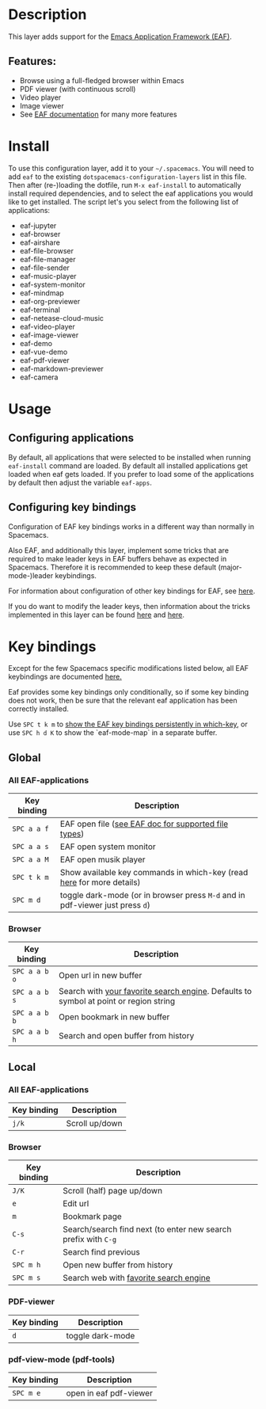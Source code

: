 Description
===========

This layer adds support for the [Emacs Application Framework
(EAF)](https://github.com/emacs-eaf/emacs-application-framework).

Features:
---------

-   Browse using a full-fledged browser within Emacs
-   PDF viewer (with continuous scroll)
-   Video player
-   Image viewer
-   See [EAF
    documentation](https://github.com/emacs-eaf/emacs-application-framework#launch-eaf-applications)
    for many more features

Install
=======

To use this configuration layer, add it to your `~/.spacemacs`. You will
need to add `eaf` to the existing `dotspacemacs-configuration-layers`
list in this file. Then after (re-)loading the dotfile, run
`M-x eaf-install` to automatically install required dependencies, and to
select the eaf applications you would like to get installed. The script
let's you select from the following list of applications:

-   eaf-jupyter
-   eaf-browser
-   eaf-airshare
-   eaf-file-browser
-   eaf-file-manager
-   eaf-file-sender
-   eaf-music-player
-   eaf-system-monitor
-   eaf-mindmap
-   eaf-org-previewer
-   eaf-terminal
-   eaf-netease-cloud-music
-   eaf-video-player
-   eaf-image-viewer
-   eaf-demo
-   eaf-vue-demo
-   eaf-pdf-viewer
-   eaf-markdown-previewer
-   eaf-camera

Usage
=====

Configuring applications
------------------------

By default, all applications that were selected to be installed when
running `eaf-install` command are loaded. By default all installed
applications get loaded when eaf gets loaded. If you prefer to load some
of the applications by default then adjust the variable `eaf-apps`.

Configuring key bindings
------------------------

Configuration of EAF key bindings works in a different way than normally
in Spacemacs.

Also EAF, and additionally this layer, implement some tricks that are
required to make leader keys in EAF buffers behave as expected in
Spacemacs. Therefore it is recommended to keep these default
(major-mode-)leader keybindings.

For information about configuration of other key bindings for EAF, see
[here](https://github.com/emacs-eaf/emacs-application-framework/wiki/Keybindings).

If you do want to modify the leader keys, then information about the
tricks implemented in this layer can be found
[here](https://github.com/emacs-eaf/emacs-application-framework/issues/498)
and
[here](https://github.com/emacs-eaf/emacs-application-framework/pull/500).

Key bindings
============

Except for the few Spacemacs specific modifications listed below, all
EAF keybindings are documented
[here.](https://github.com/emacs-eaf/emacs-application-framework/wiki/Keybindings)

Eaf provides some key bindings only conditionally, so if some key
binding does not work, then be sure that the relevant eaf application
has been correctly installed.

Use `SPC t k m` to [show the EAF key bindings persistently in
which-key](https://develop.spacemacs.org/doc/DOCUMENTATION.html#which-key-persistent),
or use `SPC h d K` to show the \`eaf-mode-map\` in a separate buffer.

Global
------

### All EAF-applications

| Key binding | Description                                                                                                                              |
|-------------|------------------------------------------------------------------------------------------------------------------------------------------|
| `SPC a a f` | EAF open file ([see EAF doc for supported file types](https://github.com/emacs-eaf/emacs-application-framework#launch-eaf-applications)) |
| `SPC a a s` | EAF open system monitor                                                                                                                  |
| `SPC a a M` | EAF open musik player                                                                                                                    |
| `SPC t k m` | Show available key commands in which-key (read [here](https://develop.spacemacs.org/doc/DOCUMENTATION.html#which-key) for more details)  |
| `SPC m d`   | toggle dark-mode (or in browser press `M-d` and in pdf-viewer just press `d`)                                                            |

### Browser

| Key binding   | Description                                                                                                                                                                                |
|---------------|--------------------------------------------------------------------------------------------------------------------------------------------------------------------------------------------|
| `SPC a a b o` | Open url in new buffer                                                                                                                                                                     |
| `SPC a a b s` | Search with [your favorite search engine](https://github.com/emacs-eaf/emacs-application-framework/wiki/Customization#default-search-engine). Defaults to symbol at point or region string |
| `SPC a a b b` | Open bookmark in new buffer                                                                                                                                                                |
| `SPC a a b h` | Search and open buffer from history                                                                                                                                                        |

Local
-----

### All EAF-applications

| Key binding | Description    |
|-------------|----------------|
| `j/k`       | Scroll up/down |

### Browser

| Key binding | Description                                                                                                                                 |
|-------------|---------------------------------------------------------------------------------------------------------------------------------------------|
| `J/K`       | Scroll (half) page up/down                                                                                                                  |
| `e`         | Edit url                                                                                                                                    |
| `m`         | Bookmark page                                                                                                                               |
| `C-s`       | Search/search find next (to enter new search prefix with `C-g`                                                                              |
| `C-r`       | Search find previous                                                                                                                        |
| `SPC m h`   | Open new buffer from history                                                                                                                |
| `SPC m s`   | Search web with [favorite search engine](https://github.com/emacs-eaf/emacs-application-framework/wiki/Customization#default-search-engine) |

### PDF-viewer

| Key binding | Description      |
|-------------|------------------|
| `d`         | toggle dark-mode |

### pdf-view-mode (pdf-tools)

| Key binding | Description            |
|-------------|------------------------|
| `SPC m e`   | open in eaf pdf-viewer |
